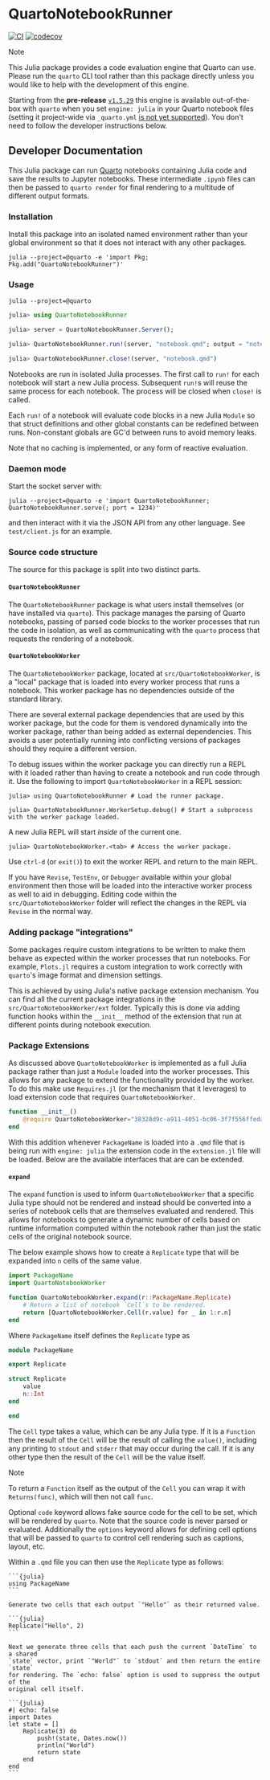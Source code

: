 # QuartoNotebookRunner

[![CI](https://github.com/PumasAI/QuartoNotebookRunner.jl/actions/workflows/CI.yml/badge.svg)](https://github.com/PumasAI/QuartoNotebookRunner.jl/actions/workflows/CI.yml)
[![codecov](https://codecov.io/gh/PumasAI/QuartoNotebookRunner.jl/graph/badge.svg?token=84nO9FG9oc)](https://codecov.io/gh/PumasAI/QuartoNotebookRunner.jl)

> [!NOTE]
>
> This Julia package provides a code evaluation engine that Quarto
> can use. Please run the `quarto` CLI tool rather than this package
> directly unless you would like to help with the development of this engine.
>
> Starting from the **pre-release** [`v1.5.29`](https://github.com/quarto-dev/quarto-cli/releases/tag/v1.5.29)
> this engine is available out-of-the-box with `quarto` when you set `engine: julia` in
> your Quarto notebook files (setting it project-wide via `_quarto.yml` [is not yet supported](https://github.com/quarto-dev/quarto-cli/issues/3157)). You don't need to follow the developer instructions
> below.

## Developer Documentation

This Julia package can run [Quarto](https://quarto.org) notebooks containing Julia code and save the
results to Jupyter notebooks. These intermediate `.ipynb` files can then be passed to `quarto render`
for final rendering to a multitude of different output formats.

### Installation

Install this package into an isolated named environment rather than your global
environment so that it does not interact with any other packages.

```
julia --project=@quarto -e 'import Pkg; Pkg.add("QuartoNotebookRunner")'
```

### Usage

```
julia --project=@quarto
```

```julia
julia> using QuartoNotebookRunner

julia> server = QuartoNotebookRunner.Server();

julia> QuartoNotebookRunner.run!(server, "notebook.qmd"; output = "notebook.ipynb")

julia> QuartoNotebookRunner.close!(server, "notebook.qmd")

```

Notebooks are run in isolated Julia processes. The first call to `run!` for each
notebook will start a new Julia process. Subsequent `run!`s will reuse the same
process for each notebook. The process will be closed when `close!` is called.

Each `run!` of a notebook will evaluate code blocks in a new Julia `Module` so
that struct definitions and other global constants can be redefined between
runs. Non-constant globals are GC'd between runs to avoid memory leaks.

Note that no caching is implemented, or any form of reactive evaluation.

### Daemon mode

Start the socket server with:

```
julia --project=@quarto -e 'import QuartoNotebookRunner; QuartoNotebookRunner.serve(; port = 1234)'
```

and then interact with it via the JSON API from any other language. See `test/client.js` for an example.

### Source code structure

The source for this package is split into two distinct parts.

#### `QuartoNotebookRunner`

The `QuartoNotebookRunner` package is what users install themselves (or have
installed via `quarto`). This package manages the parsing of Quarto notebooks,
passing of parsed code blocks to the worker processes that run the code in
isolation, as well as communicating with the `quarto` process that requests the
rendering of a notebook.

#### `QuartoNotebookWorker`

The `QuartoNotebookWorker` package, located at `src/QuartoNotebookWorker`, is a
"local" package that is loaded into every worker process that runs a notebook.
This worker package has no dependencies outside of the standard library.

There are several external package dependencies that are used by this worker
package, but the code for them is vendored dynamically into the worker package,
rather than being added as external dependencies. This avoids a user potentially
running into conflicting versions of packages should they require a different
version.

To debug issues within the worker package you can directly run a REPL with it
loaded rather than having to create a notebook and run code through it. Use the
following to import `QuartoNotebookWorker` in a REPL session:

```
julia> using QuartoNotebookRunner # Load the runner package.

julia> QuartoNotebookRunner.WorkerSetup.debug() # Start a subprocess with the worker package loaded.
```

A new Julia REPL will start *inside* of the current one.

```
julia> QuartoNotebookWorker.<tab> # Access the worker package.
```

Use `ctrl-d` (or `exit()`) to exit the worker REPL and return to the main REPL.

If you have `Revise`, `TestEnv`, or `Debugger` available within your global
environment then those will be loaded into the interactive worker process as
well to aid in debugging. Editing code within the `src/QuartoNotebookWorker`
folder will reflect the changes in the REPL via `Revise` in the normal way.

### Adding package "integrations"

Some packages require custom integrations to be written to make them behave as
expected within the worker processes that run notebooks. For example, `Plots.jl`
requires a custom integration to work correctly with `quarto`'s image format and
dimension settings.

This is achieved by using Julia's native package extension mechanism. You can
find all the current package integrations in the `src/QuartoNotebookWorker/ext`
folder. Typically this is done via adding function hooks within the `__init__`
method of the extension that run at different points during notebook execution.

### Package Extensions

As discussed above `QuartoNotebookWorker` is implemented as a full Julia package
rather than just a `Module` loaded into the worker processes. This allows for
any package to extend the functionality provided by the worker. To do this make
use `Requires.jl` (or the mechanism that it leverages) to load extension code
that requires `QuartoNotebookWorker`.

```julia
function __init__()
    @require QuartoNotebookWorker="38328d9c-a911-4051-bc06-3f7f556ffeda" include("extension.jl")
end
```

With this addition whenever `PackageName` is loaded into a `.qmd` file that is
being run with `engine: julia` the extension code in the `extension.jl` file
will be loaded. Below are the available interfaces that are can be extended.

#### `expand`

The `expand` function is used to inform `QuartoNotebookWorker` that a specific
Julia type should not be rendered and instead should be converted into a series
of notebook cells that are themselves evaluated and rendered. This allows for
notebooks to generate a dynamic number of cells based on runtime information
computed within the notebook rather than just the static cells of the original
notebook source.

The below example shows how to create a `Replicate` type that will be expanded
into `n` cells of the same value.

```julia
import PackageName
import QuartoNotebookWorker

function QuartoNotebookWorker.expand(r::PackageName.Replicate)
    # Return a list of notebook `Cell`s to be rendered.
    return [QuartoNotebookWorker.Cell(r.value) for _ in 1:r.n]
end
```

Where `PackageName` itself defines the `Replicate` type as

```julia
module PackageName

export Replicate

struct Replicate
    value
    n::Int
end

end
```

The `Cell` type takes a value, which can be any Julia type. If it is a
`Function` then the result of the `Cell` will be the result of calling the
`value()`, including any printing to `stdout` and `stderr` that may occur during
the call. If it is any other type then the result of the `Cell` will be the
value itself.

> [!NOTE]
>
> To return a `Function` itself as the output of the `Cell` you can wrap it
> with `Returns(func)`, which will then not call `func`.

Optional `code` keyword allows fake source code for the cell to be set, which
will be rendered by `quarto`. Note that the source code is never parsed or
evaluated. Additionally the `options` keyword allows for defining cell options
that will be passed to `quarto` to control cell rendering such as captions,
layout, etc.

Within a `.qmd` file you can then use the `Replicate` type as follows:

````qmd
```{julia}
using PackageName
```

Generate two cells that each output `"Hello"` as their returned value.

```{julia}
Replicate("Hello", 2)
```

Next we generate three cells that each push the current `DateTime` to a shared
`state` vector, print `"World"` to `stdout` and then return the entire `state`
for rendering. The `echo: false` option is used to suppress the output of the
original cell itself.

```{julia}
#| echo: false
import Dates
let state = []
    Replicate(3) do
        push!(state, Dates.now())
        println("World")
        return state
    end
end
```
````
